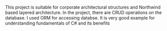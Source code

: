 This project is suitable for corporate architectural structures and Northwind based layered architecture. In the project, there are CRUD operations on the database. I used ORM for accessing databse. It is very good example for understanding fundamentals of C# and its benefits
